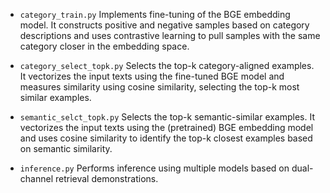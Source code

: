 <!-- 
`category_train.py` 实现了 bge 向量模型的微调。使用category的描述构建正负样本，通过对比学习将category一致的样本，在向量空间中拉近。
`category_select_topk.py` 实现了category-aligned topk个示例的选取。通过微调的 bge 向量模型向量化文本，使用余弦相似度度量样本相似性，选取前k个样本。
`semantic_selct_topk.py` 实现了语义相似的topk个示例的选取。通过 bge 向量模型向量化文本，使用余弦相似度度量样本相似性，选取前k个样本。
`inference.py` 实现了基于双通道检索结果的多种模型的推理。
-->

* `category_train.py`
Implements fine-tuning of the BGE embedding model. It constructs positive and negative samples based on category descriptions and uses contrastive learning to pull samples with the same category closer in the embedding space.

* `category_select_topk.py`
Selects the top-k category-aligned examples. It vectorizes the input texts using the fine-tuned BGE model and measures similarity using cosine similarity, selecting the top-k most similar examples.

* `semantic_selct_topk.py`
Selects the top-k semantic-similar examples. It vectorizes the input texts using the (pretrained) BGE embedding model and uses cosine similarity to identify the top-k closest examples based on semantic similarity.

* `inference.py`
Performs inference using multiple models based on dual-channel retrieval demonstrations.
